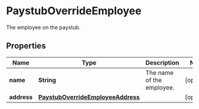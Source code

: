 

# PaystubOverrideEmployee

The employee on the paystub.

## Properties

| Name | Type | Description | Notes |
|------------ | ------------- | ------------- | -------------|
|**name** | **String** | The name of the employee. |  [optional] |
|**address** | [**PaystubOverrideEmployeeAddress**](PaystubOverrideEmployeeAddress.md) |  |  [optional] |



